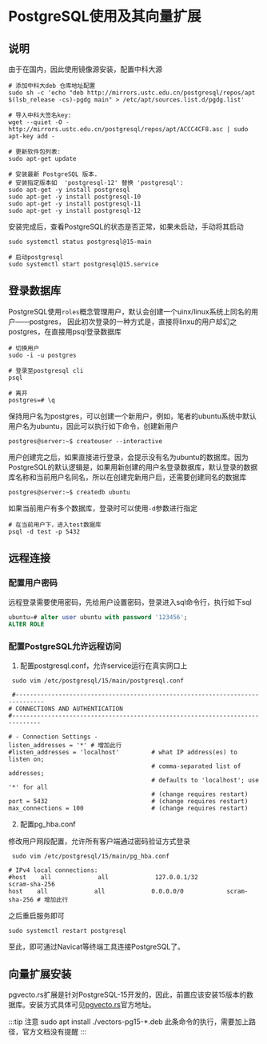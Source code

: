 # PostgreSQL使用及其向量扩展

## 说明

由于在国内，因此使用镜像源安装，配置中科大源

```shell
# 添加中科大deb 仓库地址配置
sudo sh -c 'echo "deb http://mirrors.ustc.edu.cn/postgresql/repos/apt $(lsb_release -cs)-pgdg main" > /etc/apt/sources.list.d/pgdg.list'

# 导入中科大签名key:
wget --quiet -O - http://mirrors.ustc.edu.cn/postgresql/repos/apt/ACCC4CF8.asc | sudo apt-key add -

# 更新软件包列表:
sudo apt-get update

# 安装最新 PostgreSQL 版本.
# 安装指定版本如  'postgresql-12' 替换 'postgresql':
sudo apt-get -y install postgresql
sudo apt-get -y install postgresql-10
sudo apt-get -y install postgresql-11
sudo apt-get -y install postgresql-12
```

安装完成后，查看PostgreSQL的状态是否正常，如果未启动，手动将其启动

```shell
sudo systemctl status postgresql@15-main

# 启动postgresql
sudo systemctl start postgresql@15.service
```

## 登录数据库

PostgreSQL使用`roles`概念管理用户，默认会创建一个uinx/linux系统上同名的用户——postgres，
因此初次登录的一种方式是，直接将linxu的用户却幻之postgres，在直接用psql登录数据库

```shell
# 切换用户
sudo -i -u postgres

# 登录至postgresql cli
psql

# 离开
postgres=# \q
```

保持用户名为postgres，可以创建一个新用户，例如，笔者的ubuntu系统中默认用户名为ubuntu，因此可以执行如下命令，创建新用户

```shell
postgres@server:~$ createuser --interactive
```

用户创建完之后，如果直接进行登录，会提示没有名为ubuntu的数据库。因为PostgreSQL的默认逻辑是，如果用新创建的用户名登录数据库，默认登录的数据库名称和当前用户名同名，所以在创建完新用户后，还需要创建同名的数据库

```shell
postgres@server:~$ createdb ubuntu
```

如果当前用户有多个数据库，登录时可以使用`-d`参数进行指定

```shell
# 在当前用户下，进入test数据库
psql -d test -p 5432
```

## 远程连接

### 配置用户密码

远程登录需要使用密码，先给用户设置密码，登录进入sql命令行，执行如下sql

```sql
ubuntu=# alter user ubuntu with password '123456';
ALTER ROLE
```

### 配置PostgreSQL允许远程访问

1. 配置postgresql.conf，允许service运行在真实网口上

```shell
 sudo vim /etc/postgresql/15/main/postgresql.conf

 #------------------------------------------------------------------------------
# CONNECTIONS AND AUTHENTICATION
#------------------------------------------------------------------------------

# - Connection Settings -
listen_addresses = '*' # 增加此行
#listen_addresses = 'localhost'         # what IP address(es) to listen on;
                                        # comma-separated list of addresses;
                                        # defaults to 'localhost'; use '*' for all
                                        # (change requires restart)
port = 5432                             # (change requires restart)
max_connections = 100                   # (change requires restart)
```

2. 配置pg_hba.conf

修改用户网段配置，允许所有客户端通过密码验证方式登录

```shell
 sudo vim /etc/postgresql/15/main/pg_hba.conf

# IPv4 local connections:
#host    all             all             127.0.0.1/32            scram-sha-256
host    all             all             0.0.0.0/0            scram-sha-256 # 增加此行
```

之后重启服务即可

```shell
sudo systemctl restart postgresql
```

至此，即可通过Navicat等终端工具连接PostgreSQL了。

## 向量扩展安装

pgvecto.rs扩展是针对PostgreSQL-15开发的，因此，前置应该安装15版本的数据库。安装方式具体可见[pgvecto.rs](https://github.com/tensorchord/pgvecto.rs/blob/main/docs/install.md)官方地址。

:::tip 注意
sudo apt install ./vectors-pg15-*.deb 此条命令的执行，需要加上路径，官方文档没有提醒
:::

